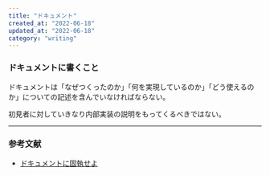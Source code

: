 ```yaml
---
title: "ドキュメント"
created_at: "2022-06-18"
updated_at: "2022-06-18"
category: "writing"
---
```


### ドキュメントに書くこと

ドキュメントは「なぜつくったのか」「何を実現しているのか」「どう使えるのか」についての記述を含んでいなければならない。

初見者に対していきなり内部実装の説明をもってくるべきではない。

-----

### 参考文献

- [ドキュメントに固執せよ](https://gfngfn.github.io/ja/posts/2022-06-18-be-a-documentation-geek/)